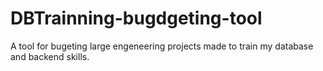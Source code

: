 # DBTrainning-bugdgeting-tool
A tool for bugeting large engeneering projects made to train my database and backend skills.
